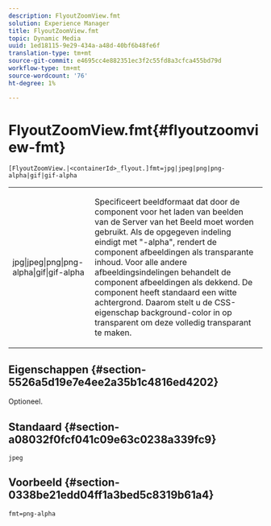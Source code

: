 ```yaml
---
description: FlyoutZoomView.fmt
solution: Experience Manager
title: FlyoutZoomView.fmt
topic: Dynamic Media
uuid: 1ed18115-9e29-434a-a48d-40bf6b48fe6f
translation-type: tm+mt
source-git-commit: e4695cc4e882351ec3f2c55fd8a3cfca455bd79d
workflow-type: tm+mt
source-wordcount: '76'
ht-degree: 1%

---
```



# FlyoutZoomView.fmt{#flyoutzoomview-fmt}

`[FlyoutZoomView.|<containerId>_flyout.]fmt=jpg|jpeg|png|png-alpha|gif|gif-alpha`

<table id="table_12B0B59D83BC40FCB957F41B331A1EF9"> 
 <tbody> 
  <tr> 
   <td colname="col1"> <p><span class="codeph"> jpg|jpeg|png|png-alpha|gif|gif-alpha</span> </p> </td> 
   <td colname="col2"> <p> Specificeert beeldformaat dat door de component voor het laden van beelden van de Server van het Beeld moet worden gebruikt. Als de opgegeven indeling eindigt met <span class="codeph"> "-alpha"</span>, rendert de component afbeeldingen als transparante inhoud. Voor alle andere afbeeldingsindelingen behandelt de component afbeeldingen als dekkend. De component heeft standaard een witte achtergrond. Daarom stelt u de CSS-eigenschap <span class="codeph"> background-color</span> in op <span class="codeph"> transparent</span> om deze volledig transparant te maken. </p> </td> 
  </tr> 
 </tbody> 
</table>

## Eigenschappen {#section-5526a5d19e7e4ee2a35b1c4816ed4202}

Optioneel.

## Standaard {#section-a08032f0fcf041c09e63c0238a339fc9}

`jpeg`

## Voorbeeld {#section-0338be21edd04ff1a3bed5c8319b61a4}

`fmt=png-alpha`
